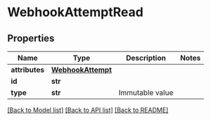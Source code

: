 # WebhookAttemptRead


## Properties
Name | Type | Description | Notes
------------ | ------------- | ------------- | -------------
**attributes** | [**WebhookAttempt**](WebhookAttempt.md) |  | 
**id** | **str** |  | 
**type** | **str** | Immutable value | 

[[Back to Model list]](../README.md#documentation-for-models) [[Back to API list]](../README.md#documentation-for-api-endpoints) [[Back to README]](../README.md)


